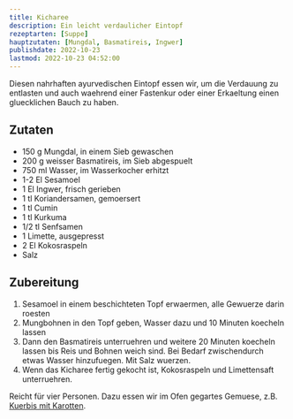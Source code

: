 ```yaml
---
title: Kicharee
description: Ein leicht verdaulicher Eintopf 
rezeptarten: [Suppe]
hauptzutaten: [Mungdal, Basmatireis, Ingwer]
publishdate: 2022-10-23
lastmod: 2022-10-23 04:52:00
---
```


Diesen nahrhaften ayurvedischen Eintopf essen wir, um die Verdauung zu entlasten und auch waehrend einer Fastenkur oder einer Erkaeltung einen gluecklichen Bauch zu haben.

## Zutaten

- 150 g Mungdal, in einem Sieb gewaschen
- 200 g weisser Basmatireis, im Sieb abgespuelt
- 750 ml Wasser, im Wasserkocher erhitzt
- 1-2 El Sesamoel
- 1 El Ingwer, frisch gerieben
- 1 tl Koriandersamen, gemoersert
- 1 tl Cumin
- 1 tl Kurkuma
- 1/2 tl Senfsamen
- 1 Limette, ausgepresst
- 2 El Kokosraspeln
- Salz

## Zubereitung

1. Sesamoel in einem beschichteten Topf erwaermen, alle Gewuerze darin roesten
2. Mungbohnen in den Topf geben, Wasser dazu und 10 Minuten koecheln lassen
3. Dann den Basmatireis unterruehren und weitere 20 Minuten koecheln lassen bis Reis und Bohnen weich sind. Bei Bedarf zwischendurch etwas Wasser hinzufuegen. Mit Salz wuerzen.
4. Wenn das Kicharee fertig gekocht ist, Kokosraspeln und Limettensaft unterruehren.

Reicht für vier Personen. Dazu essen wir im Ofen gegartes Gemuese, z.B. [Kuerbis mit Karotten][1].

[1]: /rezepte/gebackener-kuerbis/